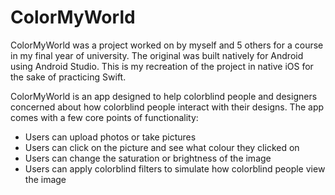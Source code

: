 # ColorMyWorld

ColorMyWorld was a project worked on by myself and 5 others for a course in my final year of university. The original was built natively for Android using Android Studio. This is my recreation of the project in native iOS for the sake of practicing Swift.

ColorMyWorld is an app designed to help colorblind people and designers concerned about how colorblind people interact with their designs. The app comes with a few core points of functionality:
* Users can upload photos or take pictures
* Users can click on the picture and see what colour they clicked on
* Users can change the saturation or brightness of the image
* Users can apply colorblind filters to simulate how colorblind people view the image

